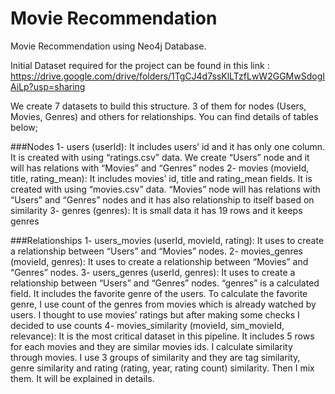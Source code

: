 # Movie Recommendation
Movie Recommendation using Neo4j Database.

Initial Dataset required for the project can be found in this link : https://drive.google.com/drive/folders/1TgCJ4d7ssKlLTzfLwW2GGMwSdogIAiLp?usp=sharing


We create 7 datasets to build this structure. 3 of them for nodes (Users, Movies, Genres) and others for relationships. You can find details of tables below;

###Nodes
1- users (userId): It includes users’ id and it has only one column. It is created with using “ratings.csv” data. We create “Users” node and it will has relations with “Movies” and “Genres” nodes
2- movies (movieId, title, rating_mean): It includes movies’ id, title and rating_mean fields. It is created with using “movies.csv” data. “Movies” node will has relations with “Users” and “Genres” nodes and it has also relationship to itself based on similarity
3- genres (genres): It is small data it has 19 rows and it keeps genres

###Relationships
1- users_movies (userId, movieId, rating): It uses to create a relationship between “Users” and “Movies” nodes.
2- movies_genres (movieId, genres): It uses to create a relationship between “Movies” and “Genres” nodes.
3- users_genres (userId, genres): It uses to create a relationship between “Users” and “Genres” nodes. “genres” is a calculated field. It includes the favorite genre of the users. To calculate the favorite genre, I use count of the genres from movies which is already watched by users. I thought to use movies’ ratings but after making some checks I decided to use counts
4- movies_similarity (movieId, sim_movieId, relevance): It is the most critical dataset in this pipeline. It includes 5 rows for each movies and they are similar movies ids. I calculate similarity through movies. I use 3 groups of similarity and they are tag similarity, genre similarity and rating (rating, year, rating count) similarity. Then I mix them. It will be explained in details.
